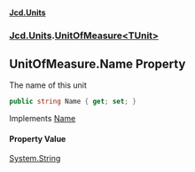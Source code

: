 #### [Jcd.Units](index 'index')
### [Jcd.Units](Jcd.Units 'Jcd.Units').[UnitOfMeasure&lt;TUnit&gt;](UnitOfMeasure_TUnit_ 'Jcd.Units.UnitOfMeasure<TUnit>')

## UnitOfMeasure<TUnit>.Name Property

The name of this unit

```csharp
public string Name { get; set; }
```

Implements [Name](IUnitOfMeasure_TUnit_.Name 'Jcd.Units.IUnitOfMeasure<TUnit>.Name')

#### Property Value
[System.String](https://docs.microsoft.com/en-us/dotnet/api/System.String 'System.String')